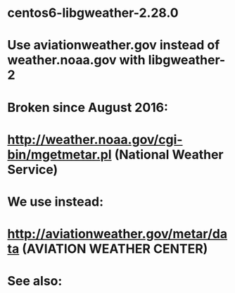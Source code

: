 # centos6-libgweather-2.28.0
# Use aviationweather.gov instead of weather.noaa.gov with libgweather-2
#
# Broken since August 2016: 
# http://weather.noaa.gov/cgi-bin/mgetmetar.pl (National Weather Service)
#
# We use instead:
# http://aviationweather.gov/metar/data (AVIATION WEATHER CENTER)
#
# See also:
# https://github.com/mate-desktop/libmateweather/commit/835055e0d0b950d3f66ad236de7e40942f6f7d8e
#
